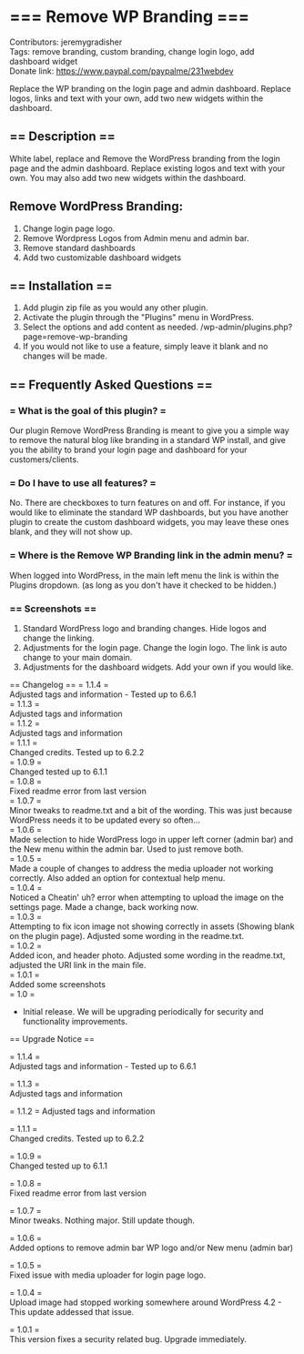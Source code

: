 # === Remove WP Branding ===
Contributors: jeremygradisher<br>
Tags: remove branding, custom branding, change login logo, add dashboard widget<br>
Donate link: https://www.paypal.com/paypalme/231webdev


Replace the WP branding on the login page and admin dashboard. Replace logos, links and text with your own, add two new widgets within the dashboard.

## == Description ==
White label, replace and Remove the WordPress branding from the login page and the admin dashboard. Replace existing logos and text with your own. You may also add two new widgets within the dashboard.

## Remove WordPress Branding:
1. Change login page logo.
2. Remove Wordpress Logos from Admin menu and admin bar.
3. Remove standard dashboards
4. Add two customizable dashboard widgets

## == Installation ==
1. Add plugin zip file as you would any other plugin.
2. Activate the plugin through the \"Plugins\" menu in WordPress.
3. Select the options and add content as needed. /wp-admin/plugins.php?page=remove-wp-branding
4. If you would not like to use a feature, simply leave it blank and no changes will be made.

## == Frequently Asked Questions ==
### = What is the goal of this plugin? =
Our plugin Remove WordPress Branding is meant to give you a simple way to remove the natural blog like branding in a standard WP install, and give you the ability to brand your login page and dashboard for your customers/clients.

### = Do I have to use all features? =
No. There are checkboxes to turn features on and off. For instance, if you would like to eliminate the standard WP dashboards, but you have another plugin to create the custom dashboard widgets, you may leave these ones blank, and they will not show up.

### = Where is the Remove WP Branding link in the admin menu? =
When logged into WordPress, in the main left menu the link is within the Plugins dropdown. (as long as you don't have it checked to be hidden.)


### == Screenshots ==
1. Standard WordPress logo and branding changes. Hide logos and change the linking.
2. Adjustments for the login page. Change the login logo. The link is auto change to your main domain.
3. Adjustments for the dashboard widgets. Add your own if you would like.

== Changelog ==
= 1.1.4 =<br>
Adjusted tags and information - Tested up to 6.6.1<br>
= 1.1.3 =<br>
Adjusted tags and information<br>
= 1.1.2 =<br>
Adjusted tags and information<br>
= 1.1.1 =<br>
Changed credits. Tested up to 6.2.2<br>
= 1.0.9 =<br>
Changed tested up to 6.1.1<br>
= 1.0.8 =<br>
Fixed readme error from last version<br>
= 1.0.7 =<br>
Minor tweaks to readme.txt and a bit of the wording. This was just because WordPress needs it to be updated every so often...<br>
= 1.0.6 =<br>
Made selection to hide WordPress logo in upper left corner (admin bar) and the New menu within the admin bar. Used to just remove both.<br>
= 1.0.5 =<br>
Made a couple of changes to address the media uploader not working correctly. Also added an option for contextual help menu.<br>
= 1.0.4 =<br>
Noticed a Cheatin' uh? error when attempting to upload the image on the settings page. Made a change, back working now.<br>
= 1.0.3 =<br>
Attempting to fix icon image not showing correctly in assets (Showing blank on the plugin page). Adjusted some wording in the readme.txt.<br>
= 1.0.2 =<br>
Added icon, and header photo. Adjusted some wording in the readme.txt, adjusted the URI link in the main file.<br>
= 1.0.1 =<br>
Added some screenshots<br>
= 1.0 =<br>
* Initial release. We will be upgrading periodically for security and functionality improvements.

== Upgrade Notice ==

= 1.1.4 =<br>
Adjusted tags and information - Tested up to 6.6.1

= 1.1.3 =<br>
Adjusted tags and information

= 1.1.2 =
Adjusted tags and information

= 1.1.1 =<br>
Changed credits. Tested up to 6.2.2

= 1.0.9 =<br>
Changed tested up to 6.1.1

= 1.0.8 =<br>
Fixed readme error from last version

= 1.0.7 =<br>
Minor tweaks. Nothing major. Still update though.

= 1.0.6 =<br>
Added options to remove admin bar WP logo and/or New menu (admin bar)

= 1.0.5 =<br>
Fixed issue with media uploader for login page logo.

= 1.0.4 =<br>
Upload image had stopped working somewhere around WordPress 4.2 - This update addessed that issue.

= 1.0.1 =<br>
This version fixes a security related bug. Upgrade immediately.